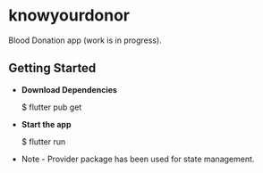 # knowyourdonor

Blood Donation app (work is in progress).

## Getting Started

- **Download Dependencies**

  $ flutter pub get

- **Start the app**

  $ flutter run

* Note - Provider package has been used for state management.
